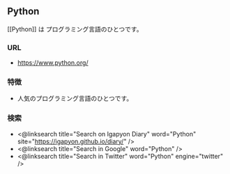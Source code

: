 ## Python

[[Python]] は プログラミング言語のひとつです。

### URL

* https://www.python.org/

### 特徴

* 人気のプログラミング言語のひとつです。

### 検索

* <@linksearch title="Search on Igapyon Diary" word="Python" site="https://igapyon.github.io/diary/" />
* <@linksearch title="Search in Google" word="Python" />
* <@linksearch title="Search in Twitter" word="Python" engine="twitter" />

